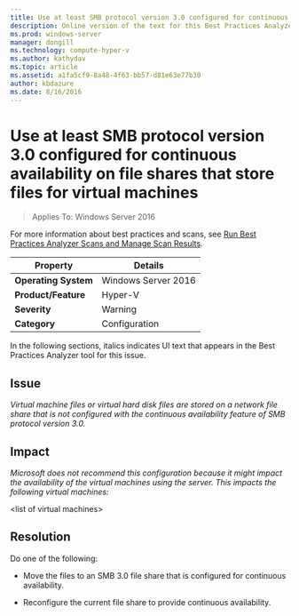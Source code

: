 ```yaml
---
title: Use at least SMB protocol version 3.0 configured for continuous availability on file shares that store files for virtual machines
description: Online version of the text for this Best Practices Analyzer rule.
ms.prod: windows-server
manager: dongill
ms.technology: compute-hyper-v
ms.author: kathydav
ms.topic: article
ms.assetid: a1fa5cf9-8a48-4f63-bb57-d81e63e77b30
author: kbdazure
ms.date: 8/16/2016
---
```

# Use at least SMB protocol version 3.0 configured for continuous availability on file shares that store files for virtual machines

>Applies To: Windows Server 2016

For more information about best practices and scans, see [Run Best Practices Analyzer Scans and Manage Scan Results](https://go.microsoft.com/fwlink/p/?LinkID=223177).  
  
|Property|Details|  
|-|-|  
|**Operating System**|Windows Server 2016|  
|**Product/Feature**|Hyper-V|  
|**Severity**|Warning|  
|**Category**|Configuration|  
  
In the following sections, italics indicates UI text that appears in the Best Practices Analyzer tool for this issue.  
  
## **Issue**  
*Virtual machine files or virtual hard disk files are stored on a network file share that is not configured with the continuous availability feature of SMB protocol version 3.0.*  
  
## **Impact**  
*Microsoft does not recommend this configuration because it might impact the availability of the virtual machines using the server. This impacts the following virtual machines:*  
  
\<list of virtual machines>  
  
## **Resolution**  
Do one of the following:  
  
-   Move the files to an SMB 3.0 file share that is configured for continuous availability.  
  
-   Reconfigure the current file share to provide continuous availability.  
  


